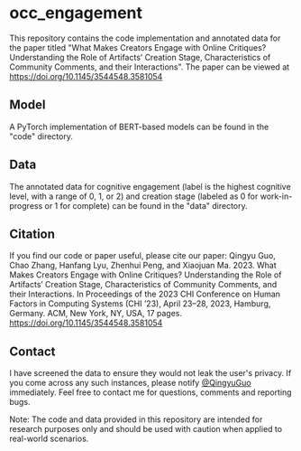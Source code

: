 # occ_engagement

This repository contains the code implementation and annotated data for the paper titled "What Makes Creators Engage with Online Critiques? Understanding the Role of Artifacts’ Creation Stage, Characteristics of Community Comments, and their Interactions". The paper can be viewed at https://doi.org/10.1145/3544548.3581054 

## Model
A PyTorch implementation of BERT-based models can be found in the "code" directory.

## Data
The annotated data for cognitive engagement (label is the highest cognitive level, with a range of 0, 1, or 2) and creation stage (labeled as 0 for work-in-progress or 1 for complete) can be found in the "data" directory.


## Citation
If you find our code or paper useful, please cite our paper: 
Qingyu Guo, Chao Zhang, Hanfang Lyu, Zhenhui Peng, and Xiaojuan Ma. 2023. What Makes Creators Engage with Online Critiques? Understanding the Role of Artifacts’ Creation Stage, Characteristics of Community Comments, and their Interactions. In Proceedings of the 2023 CHI Conference on Human Factors in Computing Systems (CHI ’23), April 23–28, 2023, Hamburg, Germany. ACM, New York, NY, USA, 17 pages. https://doi.org/10.1145/3544548.3581054 


## Contact

<!-- I have done my best to remove instances that may leak the user's privacy, but if you find any please notify [@QingyuGuo](qguoag@connect.ust.hk) immediately.   --> 
<!-- If you come across any instances that may leak users' privacy, please notify [@QingyuGuo](qguoag@connect.ust.hk) immediately.  -->
I have screened the data to ensure they would not leak the user's privacy. If you come across any such instances, please notify [@QingyuGuo](qguoag@connect.ust.hk) immediately. 
Feel free to contact me for questions, comments and reporting bugs. 

Note: The code and data provided in this repository are intended for research purposes only and should be used with caution when applied to real-world scenarios.


